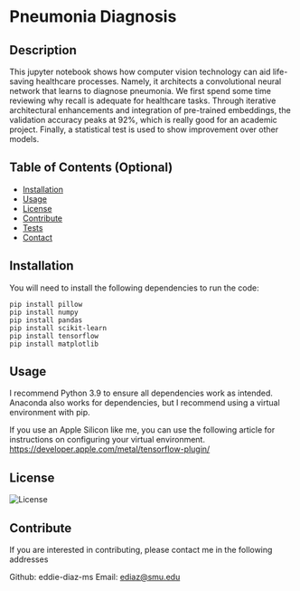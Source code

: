 # Pneumonia Diagnosis

## Description

This jupyter notebook shows how computer vision technology can aid life-saving healthcare processes. Namely, it architects a convolutional neural network that learns to diagnose pneumonia. We first spend some time reviewing why recall is adequate for healthcare tasks. Through iterative architectural enhancements and integration of pre-trained embeddings, the validation accuracy peaks at 92%, which is really good for an academic project. Finally, a statistical test is used to show improvement over other models.

## Table of Contents (Optional)

- [Installation](#installation)
- [Usage](#usage)
- [License](#license)
- [Contribute](#contribute)
- [Tests](#tests)
- [Contact](#contact)

## Installation

You will need to install the following dependencies to run the code:
```
pip install pillow
pip install numpy
pip install pandas
pip install scikit-learn
pip install tensorflow
pip install matplotlib
```

## Usage
I recommend Python 3.9 to ensure all dependencies work as intended. Anaconda also works for dependencies, but I recommend using a virtual environment with pip.

If you use an Apple Silicon like me, you can use the following article for instructions on configuring your virtual environment. https://developer.apple.com/metal/tensorflow-plugin/

## License

![License](https://img.shields.io/badge/License-MIT-blue.svg)

## Contribute

If you are interested in contributing, please contact me in the following addresses

Github: eddie-diaz-ms
Email: ediaz@smu.edu
